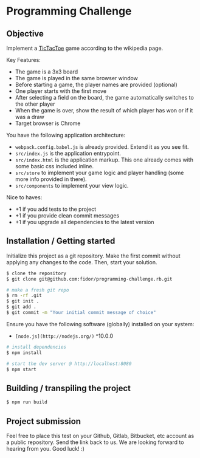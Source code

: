# Programming Challenge

## Objective

Implement a [TicTacToe](https://en.wikipedia.org/wiki/Tic-tac-toe) game according to the wikipedia page.

Key Features:
* The game is a 3x3 board
* The game is played in the same browser window
* Before starting a game, the player names are provided (optional)
* One player starts with the first move
* After selecting a field on the board, the game automatically switches to the other player
* When the game is over, show the result of which player has won or if it was a draw
* Target browser is Chrome

You have the following application architecture:
* `webpack.config.babel.js` is already provided. Extend it as you see fit.
* `src/index.js` is the application entrypoint.
* `src/index.html` is the application markup. This one already comes with some basic css included inline.
* `src/store` to implement your game logic and player handling (some more info provided in there).
* `src/components` to implement your view logic.

Nice to haves:
* +1 if you add tests to the project
* +1 if you provide clean commit messages
* +1 if you upgrade all dependencies to the latest version

## Installation / Getting started

Initialize this project as a git repository. Make the first commit without applying any changes to the code. Then, start your solution.

```sh
$ clone the repository
$ git clone git@github.com:fidor/programming-challenge.rb.git

# make a fresh git repo
$ rm -rf .git
$ git init .
$ git add .
$ git commit -m "Your initial commit message of choice"
```

Ensure you have the following software (globally) installed on your system:

* `[node.js](http://nodejs.org/)` ^10.0.0

```sh
# install dependencies
$ npm install

# start the dev server @ http://localhost:8080
$ npm start
```

## Building / transpiling the project

```sh
$ npm run build
```

## Project submission

Feel free to place this test on your Github, Gitlab, Bitbucket, etc account as a public repository. Send the link back to us. We are looking forward to hearing from you. Good luck! :)
